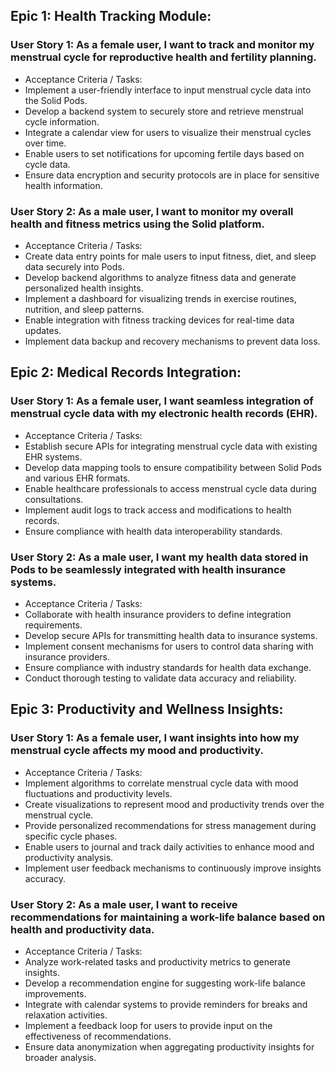 ## Epic 1: Health Tracking Module:

### User Story 1: As a female user, I want to track and monitor my menstrual cycle for reproductive health and fertility planning.
- Acceptance Criteria / Tasks:
- Implement a user-friendly interface to input menstrual cycle data into the Solid Pods. 
- Develop a backend system to securely store and retrieve menstrual cycle information.
- Integrate a calendar view for users to visualize their menstrual cycles over time.
- Enable users to set notifications for upcoming fertile days based on cycle data.
- Ensure data encryption and security protocols are in place for sensitive health information.

### User Story 2: As a male user, I want to monitor my overall health and fitness metrics using the Solid platform.
- Acceptance Criteria / Tasks:
- Create data entry points for male users to input fitness, diet, and sleep data securely into Pods.
- Develop backend algorithms to analyze fitness data and generate personalized health insights.
- Implement a dashboard for visualizing trends in exercise routines, nutrition, and sleep patterns.
- Enable integration with fitness tracking devices for real-time data updates.
- Implement data backup and recovery mechanisms to prevent data loss.

## Epic 2: Medical Records Integration:

### User Story 1: As a female user, I want seamless integration of menstrual cycle data with my electronic health records (EHR).
- Acceptance Criteria / Tasks:
- Establish secure APIs for integrating menstrual cycle data with existing EHR systems.
- Develop data mapping tools to ensure compatibility between Solid Pods and various EHR formats.
- Enable healthcare professionals to access menstrual cycle data during consultations.
- Implement audit logs to track access and modifications to health records.
- Ensure compliance with health data interoperability standards.

### User Story 2: As a male user, I want my health data stored in Pods to be seamlessly integrated with health insurance systems.
- Acceptance Criteria / Tasks:
- Collaborate with health insurance providers to define integration requirements.
- Develop secure APIs for transmitting health data to insurance systems.
- Implement consent mechanisms for users to control data sharing with insurance providers.
- Ensure compliance with industry standards for health data exchange.
- Conduct thorough testing to validate data accuracy and reliability.

## Epic 3: Productivity and Wellness Insights:

### User Story 1: As a female user, I want insights into how my menstrual cycle affects my mood and productivity.
- Acceptance Criteria / Tasks:
- Implement algorithms to correlate menstrual cycle data with mood fluctuations and productivity levels.
- Create visualizations to represent mood and productivity trends over the menstrual cycle.
- Provide personalized recommendations for stress management during specific cycle phases.
- Enable users to journal and track daily activities to enhance mood and productivity analysis.
- Implement user feedback mechanisms to continuously improve insights accuracy.

### User Story 2: As a male user, I want to receive recommendations for maintaining a work-life balance based on health and productivity data.
- Acceptance Criteria / Tasks:
- Analyze work-related tasks and productivity metrics to generate insights.
- Develop a recommendation engine for suggesting work-life balance improvements.
- Integrate with calendar systems to provide reminders for breaks and relaxation activities.
- Implement a feedback loop for users to provide input on the effectiveness of recommendations.
- Ensure data anonymization when aggregating productivity insights for broader analysis.



